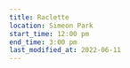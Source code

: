 ```yaml
---
title: Raclette
location: Simeon Park
start_time: 12:00 pm
end_time: 3:00 pm
last_modified_at: 2022-06-11
---
```

